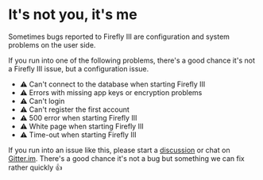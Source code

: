 # It's not you, it's me

Sometimes bugs reported to Firefly III are configuration and system problems on the user side.

If you run into one of the following problems, there's a good chance it's not a Firefly III issue, but a configuration issue.

- ⚠️ Can't connect to the database when starting Firefly III
- ⚠️ Errors with missing app keys or encryption problems
- ⚠️ Can't login
- ⚠️ Can't register the first account
- ⚠️ 500 error when starting Firefly III
- ⚠️ White page when starting Firefly III
- ⚠️ Time-out when starting Firefly III

If you run into an issue like this, please start a [discussion](https://github.com/firefly-iii/firefly-iii/discussions) or chat on [Gitter.im](https://gitter.im/firefly-iii/firefly-iii). There's a good chance it's not a bug but something we can fix rather quickly :+1:
